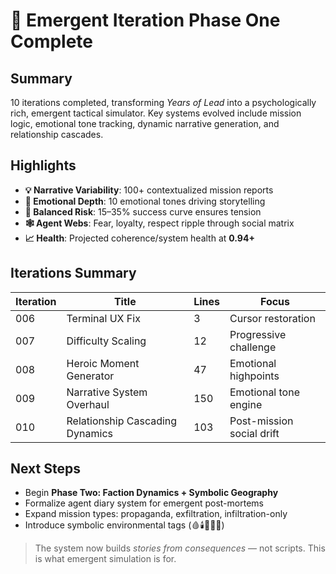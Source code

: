 # 📘 Emergent Iteration Phase One Complete

## Summary

10 iterations completed, transforming *Years of Lead* into a psychologically rich, emergent tactical simulator. Key systems evolved include mission logic, emotional tone tracking, dynamic narrative generation, and relationship cascades.

## Highlights

- **💡 Narrative Variability**: 100+ contextualized mission reports
- **🧠 Emotional Depth**: 10 emotional tones driving storytelling
- **🎯 Balanced Risk**: 15–35% success curve ensures tension
- **🕸️ Agent Webs**: Fear, loyalty, respect ripple through social matrix
- **📈 Health**: Projected coherence/system health at **0.94+**

## Iterations Summary

| Iteration | Title                             | Lines | Focus                    |
|-----------|-----------------------------------|-------|---------------------------|
| 006       | Terminal UX Fix                   | 3     | Cursor restoration        |
| 007       | Difficulty Scaling                | 12    | Progressive challenge     |
| 008       | Heroic Moment Generator           | 47    | Emotional highpoints      |
| 009       | Narrative System Overhaul         | 150   | Emotional tone engine     |
| 010       | Relationship Cascading Dynamics   | 103   | Post-mission social drift |

## Next Steps

- Begin **Phase Two: Faction Dynamics + Symbolic Geography**
- Formalize agent diary system for emergent post-mortems
- Expand mission types: propaganda, exfiltration, infiltration-only
- Introduce symbolic environmental tags (🩸🕯️🦷🔥📡)

> The system now builds *stories from consequences* — not scripts. This is what emergent simulation is for.
